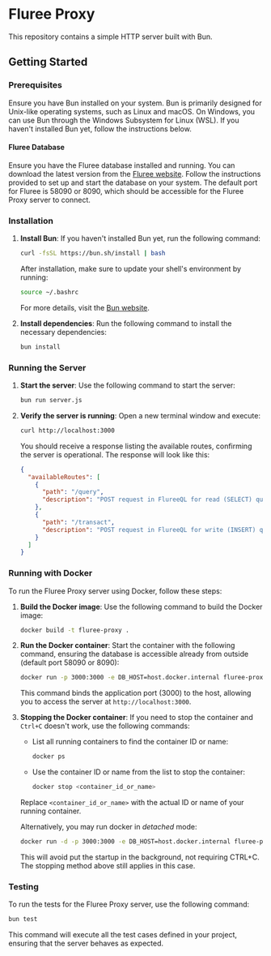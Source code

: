 # Fluree Proxy

This repository contains a simple HTTP server built with Bun.

## Getting Started

### Prerequisites

Ensure you have Bun installed on your system. Bun is primarily designed for Unix-like operating systems, such as Linux and macOS. On Windows, you can use Bun through the Windows Subsystem for Linux (WSL). If you haven't installed Bun yet, follow the instructions below.

#### Fluree Database

Ensure you have the Fluree database installed and running. You can download the latest version from the [Fluree website](https://flur.ee/download). Follow the instructions provided to set up and start the database on your system. The default port for Fluree is 58090 or 8090, which should be accessible for the Fluree Proxy server to connect.

### Installation

1. **Install Bun**: If you haven't installed Bun yet, run the following command:

   ```bash
   curl -fsSL https://bun.sh/install | bash
   ```

   After installation, make sure to update your shell's environment by running:

   ```bash
   source ~/.bashrc
   ```

   For more details, visit the [Bun website](https://bun.sh/).

2. **Install dependencies**: Run the following command to install the necessary dependencies:

   ```bash
   bun install
   ```

### Running the Server

1. **Start the server**: Use the following command to start the server:

   ```bash
   bun run server.js
   ```

2. **Verify the server is running**: Open a new terminal window and execute:

   ```bash
   curl http://localhost:3000
   ```

   You should receive a response listing the available routes, confirming the server is operational. The response will look like this:

   ```json
   {
     "availableRoutes": [
       {
         "path": "/query",
         "description": "POST request in FlureeQL for read (SELECT) queries"
       },
       {
         "path": "/transact",
         "description": "POST request in FlureeQL for write (INSERT) queries)"
       }
     ]
   }
   ```

### Running with Docker

To run the Fluree Proxy server using Docker, follow these steps:

1. **Build the Docker image**: Use the following command to build the Docker image:

   ```bash
   docker build -t fluree-proxy .
   ```

2. **Run the Docker container**: Start the container with the following command, ensuring the database is accessible already from outside (default port 58090 or 8090):

   ```bash
   docker run -p 3000:3000 -e DB_HOST=host.docker.internal fluree-proxy
   ```

   This command binds the application port (3000) to the host, allowing you to access the server at `http://localhost:3000`.

3. **Stopping the Docker container**: If you need to stop the container and `Ctrl+C` doesn't work, use the following commands:

   - List all running containers to find the container ID or name:

     ```bash
     docker ps
     ```

   - Use the container ID or name from the list to stop the container:

     ```bash
     docker stop <container_id_or_name>
     ```

   Replace `<container_id_or_name>` with the actual ID or name of your running container.

   Alternatively, you may run docker in _detached_ mode:

   ```bash
   docker run -d -p 3000:3000 -e DB_HOST=host.docker.internal fluree-proxy
   ```

   This will avoid put the startup in the background, not requiring CTRL+C. The stopping method above still applies in this case.

### Testing

To run the tests for the Fluree Proxy server, use the following command:

```bash
bun test
```

This command will execute all the test cases defined in your project, ensuring that the server behaves as expected.
